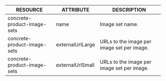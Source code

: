 | RESOURCE | ATTRIBUTE | DESCRIPTION |
| --- | --- | --- |
| concrete-product-image-sets | name | Image set name. |
| concrete-product-image-sets | externalUrlLarge | URLs to the image per image set per image. |
| concrete-product-image-sets | externalUrlSmall | URLs to the image per image set per image. |
